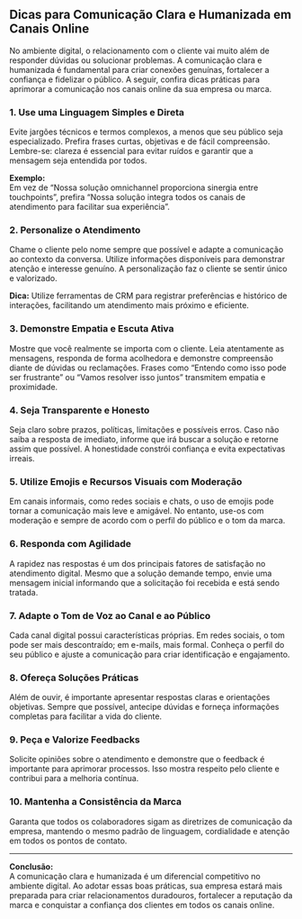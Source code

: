 
## Dicas para Comunicação Clara e Humanizada em Canais Online

No ambiente digital, o relacionamento com o cliente vai muito além de responder dúvidas ou solucionar problemas. A comunicação clara e humanizada é fundamental para criar conexões genuínas, fortalecer a confiança e fidelizar o público. A seguir, confira dicas práticas para aprimorar a comunicação nos canais online da sua empresa ou marca.

### 1. Use uma Linguagem Simples e Direta

Evite jargões técnicos e termos complexos, a menos que seu público seja especializado. Prefira frases curtas, objetivas e de fácil compreensão. Lembre-se: clareza é essencial para evitar ruídos e garantir que a mensagem seja entendida por todos.

**Exemplo:**  
Em vez de “Nossa solução omnichannel proporciona sinergia entre touchpoints”, prefira “Nossa solução integra todos os canais de atendimento para facilitar sua experiência”.

### 2. Personalize o Atendimento

Chame o cliente pelo nome sempre que possível e adapte a comunicação ao contexto da conversa. Utilize informações disponíveis para demonstrar atenção e interesse genuíno. A personalização faz o cliente se sentir único e valorizado.

**Dica:** Utilize ferramentas de CRM para registrar preferências e histórico de interações, facilitando um atendimento mais próximo e eficiente.

### 3. Demonstre Empatia e Escuta Ativa

Mostre que você realmente se importa com o cliente. Leia atentamente as mensagens, responda de forma acolhedora e demonstre compreensão diante de dúvidas ou reclamações. Frases como “Entendo como isso pode ser frustrante” ou “Vamos resolver isso juntos” transmitem empatia e proximidade.

### 4. Seja Transparente e Honesto

Seja claro sobre prazos, políticas, limitações e possíveis erros. Caso não saiba a resposta de imediato, informe que irá buscar a solução e retorne assim que possível. A honestidade constrói confiança e evita expectativas irreais.

### 5. Utilize Emojis e Recursos Visuais com Moderação

Em canais informais, como redes sociais e chats, o uso de emojis pode tornar a comunicação mais leve e amigável. No entanto, use-os com moderação e sempre de acordo com o perfil do público e o tom da marca.

### 6. Responda com Agilidade

A rapidez nas respostas é um dos principais fatores de satisfação no atendimento digital. Mesmo que a solução demande tempo, envie uma mensagem inicial informando que a solicitação foi recebida e está sendo tratada.

### 7. Adapte o Tom de Voz ao Canal e ao Público

Cada canal digital possui características próprias. Em redes sociais, o tom pode ser mais descontraído; em e-mails, mais formal. Conheça o perfil do seu público e ajuste a comunicação para criar identificação e engajamento.

### 8. Ofereça Soluções Práticas

Além de ouvir, é importante apresentar respostas claras e orientações objetivas. Sempre que possível, antecipe dúvidas e forneça informações completas para facilitar a vida do cliente.

### 9. Peça e Valorize Feedbacks

Solicite opiniões sobre o atendimento e demonstre que o feedback é importante para aprimorar processos. Isso mostra respeito pelo cliente e contribui para a melhoria contínua.

### 10. Mantenha a Consistência da Marca

Garanta que todos os colaboradores sigam as diretrizes de comunicação da empresa, mantendo o mesmo padrão de linguagem, cordialidade e atenção em todos os pontos de contato.

---

**Conclusão:**  
A comunicação clara e humanizada é um diferencial competitivo no ambiente digital. Ao adotar essas boas práticas, sua empresa estará mais preparada para criar relacionamentos duradouros, fortalecer a reputação da marca e conquistar a confiança dos clientes em todos os canais online.
```
